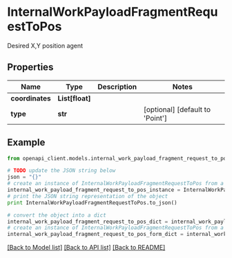 # InternalWorkPayloadFragmentRequestToPos

Desired X,Y position agent

## Properties
Name | Type | Description | Notes
------------ | ------------- | ------------- | -------------
**coordinates** | **List[float]** |  | 
**type** | **str** |  | [optional] [default to 'Point']

## Example

```python
from openapi_client.models.internal_work_payload_fragment_request_to_pos import InternalWorkPayloadFragmentRequestToPos

# TODO update the JSON string below
json = "{}"
# create an instance of InternalWorkPayloadFragmentRequestToPos from a JSON string
internal_work_payload_fragment_request_to_pos_instance = InternalWorkPayloadFragmentRequestToPos.from_json(json)
# print the JSON string representation of the object
print InternalWorkPayloadFragmentRequestToPos.to_json()

# convert the object into a dict
internal_work_payload_fragment_request_to_pos_dict = internal_work_payload_fragment_request_to_pos_instance.to_dict()
# create an instance of InternalWorkPayloadFragmentRequestToPos from a dict
internal_work_payload_fragment_request_to_pos_form_dict = internal_work_payload_fragment_request_to_pos.from_dict(internal_work_payload_fragment_request_to_pos_dict)
```
[[Back to Model list]](../README.md#documentation-for-models) [[Back to API list]](../README.md#documentation-for-api-endpoints) [[Back to README]](../README.md)


